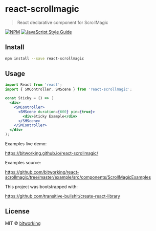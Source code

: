 # react-scrollmagic

> React declarative component for ScrollMagic

[![NPM](https://img.shields.io/npm/v/react-scrollmagic.svg)](https://www.npmjs.com/package/react-scrollmagic) [![JavaScript Style Guide](https://img.shields.io/badge/code_style-standard-brightgreen.svg)](https://standardjs.com)

## Install

```bash
npm install --save react-scrollmagic
```

## Usage

```jsx
import React from 'react';
import { SMController, SMScene } from 'react-scrollmagic';

const Sticky = () => (
  <div>
    <SMController>
      <SMScene duration={600} pin={true}>
        <div>Sticky Example</div>
      </SMScene>
    </SMController>
  </div>
);
```

Examples live demo:

https://bitworking.github.io/react-scrollmagic/

Examples source:

https://github.com/bitworking/react-scrollmagic/tree/master/example/src/components/ScrollMagicExamples

This project was bootstrapped with:

https://github.com/transitive-bullshit/create-react-library

## License

MIT © [bitworking](https://github.com/bitworking)
